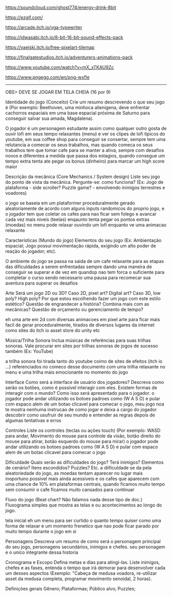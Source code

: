 https://soundcloud.com/ghost774/energy-drink-8bit

https://ezgif.com/

https://arcade.itch.io/vga-typewriter

https://jdwasabi.itch.io/8-bit-16-bit-sound-effects-pack

https://vaeiski.itch.io/free-pixelart-tilemap

https://finalgatestudios.itch.io/adventurers-animations-pack

https://www.youtube.com/watch?v=mX_xTKAU9Zc

https://www.pngegg.com/en/png-wxfle



-----------------------


OBS> DEVE SE JOGAR EM TELA CHEIA (16 por 9)

Identidade do jogo (Conceito)
Crie um resumo descrevendo o que seu jogo é (Por exemplo: Beethoven, uma minhoca alienígena, deve enfrentar cachorros espaciais em uma base espacial próxima de Saturno para conseguir salvar sua amada, Magdalena).


O jogador é um personagem estudante assim como qualquer outro gosta de ouvir lofi em seus tempo relaxantes (menu) e ver os clipes de lofi tipicos do youtube, em sua coffee shop para conseguir se consertar, sempre tem uma relutancia a comecar os seus trabalhos, mas quando comeca os seus trabalhos tem que tomar cafe para se manter a ativa, sempre com desafios novos e diferentes a medida que passa dos estagios, quando consegue um tempo extra tenta ate pegar os bonus (dinheiro) para marcar um high score maior 

Descrição da mecânica (Core Mechanics / System design)
Liste seu jogo do ponto de vista da mecânica. Pergunte-se: como funciona? (Ex: Jogo de plataforma - side scroller? Puzzle game? - envolvendo inimigos terrestres e voadores)

o jogo se baseia em um plataformer proceduralmente gerado aleatoriamente de acordo com alguns inputs randomicos do proprio jogo, e o jogador tem que coletar os cafes para nao ficar sem folego e avancar cada vez mais niveis (teelas) enqaunto tenta pegar os pontos extras (moedas) no menu pode relaxar ouvindo um lofi enquanto ve uma animacao relaxante

Características (Mundo do jogo)
Elementos do seu jogo (Ex: Ambientação espacial; Jogo possui movimentação rápida, exigindo um alto poder de reação do jogador; etc).

O ambiente do jogo se passa na saida de um cafe relaxante para as etapas das dificuldades a serem enfrentadas sempre dando uma maneira de conseguir se superar e de vez em quandop nao tem forca o suficiente para completar o curso sendo necessario uma pausa para recomecar sua aventura para superar os desafios

Arte
Será um jogo 2D ou 3D? Caso 2D, pixel art? Digital art? Caso 3D, low poly? High poly? Por que estou escolhendo fazer um jogo com este estilo estético? Questão de engrandecer a história? Combina mais com as mecânicas? Questão de orçamento ou gerenciamento de tempo?

eh uma arte em 2d com diversas animacoes em pixel arte para ficar mais facil de gerar proceduralmente, tirados de diversos lugares da internet como sites do itch io asset store do unity etc 

Música/Trilha Sonora
Inclua músicas de referências para suas trilhas sonoras. Vale procurar em sites por trilhas sonoras de jogos de sucesso também (Ex: YouTube)

a trilha sonora foi tirada tanto do youtube coimo de sites de efeitos (itch io ...) referenciados no comeco desse documento com uma trilha relaxante no menu e uma trilha mais emocionante no momento do jogo
 
Interface
Como será a interface de usuário dos jogadores? Descreva como serão os botões, como é possível interagir com eles. Existem formas de interagir com o mundo? Como isso será apresentado para o jogador. 
o jogador pode andar utilizando os botoes padroes como (W A S D) e pular com espaco alem de um botao clicavel para comecar o jogo, meu jogo noa te mostra nenhuma instrucao de como jogar e deixa a cargo do jogador descobrir como usufruir de seu mundo e entender as regras depois de algumas tentativas e erros

Controles
Liste os controles (teclas ou ações touch) (Por exemplo: WASD para andar, Movimento do mouse para controle da visão, botão direito do mouse para atirar, botão esquerdo do mouse para mirar)
o jogador pode andar utilizando os botoes padroes como (W A S D) e pular com espaco alem de um botao clicavel para comecar o jogo

Dificuldade
Quais serão as dificuldades do jogo? Terá inimigos? Elementos de cenário? Itens escondidos? Puzzles? Etc.
a diificuldade se da pela aleatoriedade do jogo, as moedas tentam aparecer no lugar mais inoportuno possivel mais ainda acessiveis e os cafes que aparecem com uma chance de 10% em plataformas centrais, quando ficamos muito tempo sem consumir o cafe ficamos muito cansados para continuar

Fluxo do jogo (Beat chart? Não falamos nada desse tipo de doc.)
Fluxograma simples que mostra as telas e ou acontecimentos ao longo do jogo.

tela inicial eh um menu para ser curtido o quanto tempo quiser como uma forma de relaxar e um momento frenetico que nao pode ficar parado por muito tempo durante o jogo em si



Personagens
Descreva um resumo de como será o personagem principal do seu jogo, personagens secundários, inimigos e chefes.
seu personagem e o unico integrante dessa historia 

Cronograma e Escopo
Defina metas e dias para atingi-las. Liste inimigos, chefes e as fases, entenda o tempo que irá demorar para desenvolver cada um desses aspectos (Exemplo: "Cabeça de medusa voadora, re-utilizar asset da medusa completa, programar movimento senoidal, 2 horas).

Definições gerais
Gênero;
Plataformas;
Público alvo;
Puzzles;
